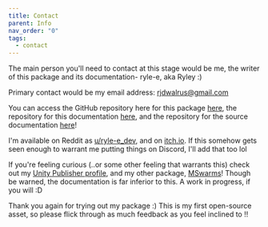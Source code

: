 ```yaml
---
title: Contact
parent: Info
nav_order: "0"
tags:
  - contact
---
```


The main person you'll need to contact at this stage would be me, the writer of this package and its documentation- ryle-e, aka Ryley :)


Primary contact would be my email address: rjdwalrus@gmail.com

You can access the GitHub repository here for this package [here](https://github.com/ryle-e/ryle-radio), the repository for this documentation [here](https://github.com/ryle-e/ryle-radio-docs/), and the repository for the source documentation [here](https://github.com/ryle-e/ryle-radio-scripting-docs)!

I'm available on Reddit as [u/ryle-e_dev](https://www.reddit.com/u/ryle-e_dev), and on [itch.io](https://ryle-e.itch.io/).
If this somehow gets seen enough to warrant me putting things on Discord, I'll add that too lol

If you're feeling curious (..or some other feeling that warrants this) check out my [Unity Publisher profile](https://assetstore.unity.com/publishers/101853), and my other package, [MSwarms](https://assetstore.unity.com/packages/tools/behavior-ai/mswarms-286769)! Though be warned, the documentation is far inferior to this. A work in progress, if you will :D


Thank you again for trying out my package :) This is my first open-source asset, so please flick through as much feedback as you feel inclined to !!